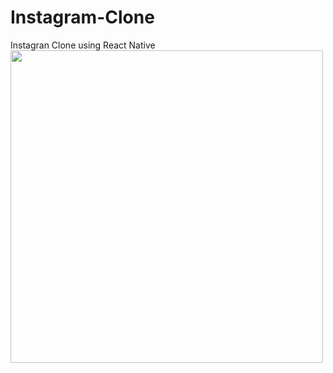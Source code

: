 # Instagram-Clone
Instagran Clone using React Native
<img src="https://github.com/Wesleyss071299/Instagram-Clone/blob/master/assets/exmaple.png" height="500"/>

